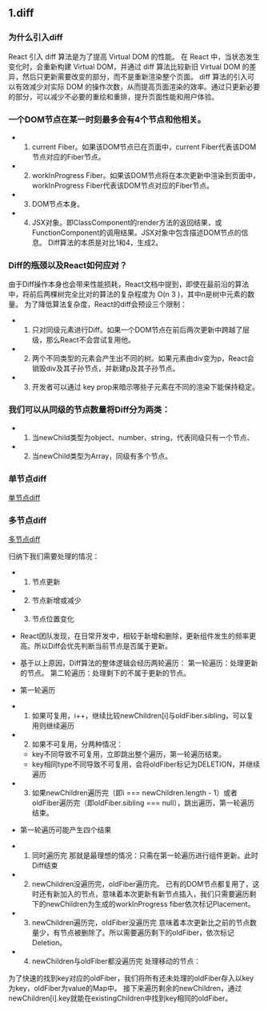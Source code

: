 ## 1.diff

### 为什么引入diff

React 引入 diff 算法是为了提高 Virtual DOM 的性能。
在 React 中，当状态发生变化时，会重新构建 Virtual DOM，并通过 diff 算法比较新旧 Virtual DOM 的差异，然后只更新需要改变的部分，而不是重新渲染整个页面。
diff 算法的引入可以有效减少对实际 DOM 的操作次数，从而提高页面渲染的效率。通过只更新必要的部分，可以减少不必要的重绘和重排，提升页面性能和用户体验。

### 一个DOM节点在某一时刻最多会有4个节点和他相关。

- 1. current Fiber。如果该DOM节点已在页面中，current Fiber代表该DOM节点对应的Fiber节点。
- 2. workInProgress Fiber。如果该DOM节点将在本次更新中渲染到页面中，workInProgress Fiber代表该DOM节点对应的Fiber节点。
- 3. DOM节点本身。
- 4. JSX对象。即ClassComponent的render方法的返回结果，或FunctionComponent的调用结果。JSX对象中包含描述DOM节点的信息。
Diff算法的本质是对比1和4，生成2。

### Diff的瓶颈以及React如何应对？

由于Diff操作本身也会带来性能损耗，React文档中提到，即使在最前沿的算法中，将前后两棵树完全比对的算法的复杂程度为 O(n 3 )，其中n是树中元素的数量。
为了降低算法复杂度，React的diff会预设三个限制：

- 1. 只对同级元素进行Diff。如果一个DOM节点在前后两次更新中跨越了层级，那么React不会尝试复用他。
- 2. 两个不同类型的元素会产生出不同的树。如果元素由div变为p，React会销毁div及其子孙节点，并新建p及其子孙节点。
- 3. 开发者可以通过 key prop来暗示哪些子元素在不同的渲染下能保持稳定。

### 我们可以从同级的节点数量将Diff分为两类：

- 1. 当newChild类型为object、number、string，代表同级只有一个节点、
- 2. 当newChild类型为Array，同级有多个节点。

### 单节点diff
[单节点diff](https://react.iamkasong.com/diff/one.html#%E7%BB%83%E4%B9%A0%E9%A2%98)

### 多节点diff
[多节点diff](https://react.iamkasong.com/diff/multi.html#%E6%A6%82%E8%A7%88)

归纳下我们需要处理的情况：
- 1. 节点更新
- 2. 节点新增或减少
- 3. 节点位置变化

- React团队发现，在日常开发中，相较于新增和删除，更新组件发生的频率更高。所以Diff会优先判断当前节点是否属于更新。

- 基于以上原因，Diff算法的整体逻辑会经历两轮遍历：
第一轮遍历：处理更新的节点。
第二轮遍历：处理剩下的不属于更新的节点。

- 第一轮遍历
- 1. 如果可复用，i++，继续比较newChildren[i]与oldFiber.sibling，可以复用则继续遍历
- 2. 如果不可复用，分两种情况：
    - key不同导致不可复用，立即跳出整个遍历，第一轮遍历结束。
    - key相同type不同导致不可复用，会将oldFiber标记为DELETION，并继续遍历
- 3. 如果newChildren遍历完（即i === newChildren.length - 1）或者oldFiber遍历完（即oldFiber.sibling === null），跳出遍历，第一轮遍历结束。

- 第一轮遍历可能产生四个结果
- 1. 同时遍历完
那就是最理想的情况：只需在第一轮遍历进行组件更新。此时Diff结束
- 2. newChildren没遍历完，oldFiber遍历完。
已有的DOM节点都复用了，这时还有新加入的节点，意味着本次更新有新节点插入，我们只需要遍历剩下的newChildren为生成的workInProgress fiber依次标记Placement。
- 3. newChildren遍历完，oldFiber没遍历完
意味着本次更新比之前的节点数量少，有节点被删除了。所以需要遍历剩下的oldFiber，依次标记Deletion。
- 4. newChildren与oldFiber都没遍历完
处理移动的节点：

为了快速的找到key对应的oldFiber，我们将所有还未处理的oldFiber存入以key为key，oldFiber为value的Map中。
接下来遍历剩余的newChildren，通过newChildren[i].key就能在existingChildren中找到key相同的oldFiber。
